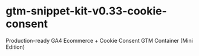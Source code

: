 # gtm-snippet-kit-v0.33-cookie-consent
Production-ready GA4 Ecommerce + Cookie Consent GTM Container (Mini Edition)
